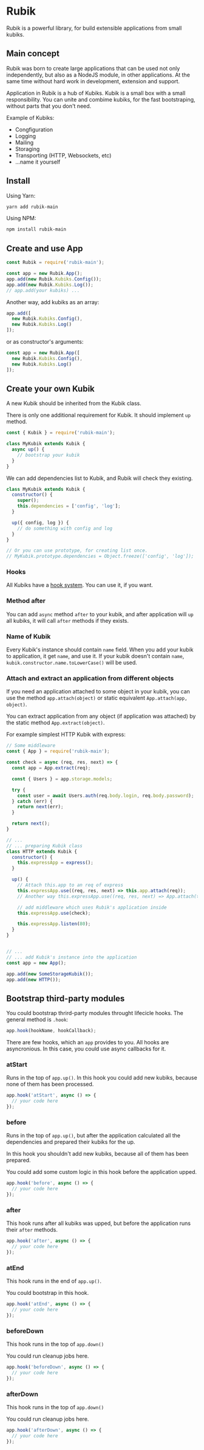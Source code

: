 # Rubik
Rubik is a powerful library, for build extensible applications from small kubiks.

## Main concept
Rubik was born to create large applications that can be used not only independently, but also as a NodeJS module, in other applications. At the same time without hard work in development, extension and support.

Application in Rubik is a hub of Kubiks. Kubik is a small box with a small responsibility.
You can unite and combime kubiks, for the fast bootstraping, without parts that you don't need.

Example of Kubiks:
- Congfiguration
- Logging
- Mailing
- Storaging
- Transporting (HTTP, Websockets, etc)
- ...name it yourself

## Install
Using Yarn:
```sh
yarn add rubik-main
```

Using NPM:
```sh
npm install rubik-main
```

## Create and use App
```js
const Rubik = require('rubik-main');

const app = new Rubik.App();
app.add(new Rubik.Kubiks.Config());
app.add(new Rubik.Kubiks.Log());
// app.add(your kubiks) ...
```
Another way, add kubiks as an array:
```js
app.add([
  new Rubik.Kubiks.Config(),
  new Rubik.Kubiks.Log()
]);
```

or as constructor's arguments:
```js
const app = new Rubik.App([
  new Rubik.Kubiks.Config(),
  new Rubik.Kubiks.Log()
]);
```

## Create your own Kubik
A new Kubik should be inherited from the Kubik class.

There is only one additional requirement for Kubik. It should implement `up` method.

```js
const { Kubik } = require('rubik-main');

class MyKubik extends Kubik {
  async up() {
    // bootstrap your kubik
  }
}
```

We can add dependencies list to Kubik, and Rubik will check they existing.

```js
class MyKubik extends Kubik {
  constructor() {
    super();
    this.dependencies = ['config', 'log'];
  }

  up({ config, log }) {
    // do something with config and log
  }
}

// Or you can use prototype, for creating list once.
// MyKubik.prototype.dependencies = Object.freeze(['config', 'log']);
```

### Hooks
All Kubiks have a [hook system](https://github.com/ya-kostik/hooks-mixin).
You can use it, if you want.

### Method after
You can add `async` method `after` to your kubik, and after application will `up` all kubiks, it will call `after` methods if they exists.

### Name of Kubik
Every Kubik's instance should contain `name` field.
When you add your kubik to application, it get `name`, and use it.
If your kubik doesn't contain `name`, `kubik.constructor.name.toLowerCase()` will be used.

### Attach and extract an application from different objects
If you need an application attached to some object in your kubik,
you can use the method `app.attach(object)` or static equivalent `App.attach(app, object)`.

You can extract application from any object (if application was attached)
by the static method `App.extract(object)`.

For example simplest HTTP Kubik with express:
```js
// Some middleware
const { App } = require('rubik-main');

const check = async (req, res, next) => {
  const app = App.extract(req);

  const { Users } = app.storage.models;

  try {
    const user = await Users.auth(req.body.login, req.body.password);
  } catch (err) {
    return next(err);
  }

  return next();
}

// ...
// ... preparing Kubik class
class HTTP extends Kubik {
  constructor() {
    this.expressApp = express();
  }

  up() {
    // Attach this.app to an req of express
    this.expressApp.use((req, res, next) => this.app.attach(req));
    // Another way this.expressApp.use((req, res, next) => App.attach(this.app, req));

    // add middleware which uses Rubik's application inside
    this.expressApp.use(check);

    this.expressApp.listen(80);
  }
}


// ...
// ... add Kubik's instance into the application
const app = new App();

app.add(new SomeStorageKubik());
app.add(new HTTP());
```

## Bootstrap third-party modules
You could bootstrap thrird-party modules throught lifecicle hooks.
The general method is `.hook`:
```js
app.hook(hookName, hookCallback);
```

There are few hooks, which an `app` provides to you.
All hooks are asyncronious.
In this case, you could use async callbacks for it.

### atStart
Runs in the top of `app.up()`.
In this hook you could add new kubiks, because none of them has been processed.
```js
app.hook('atStart', async () => {
  // your code here
});
```
### before
Runs in the top of `app.up()`,
but after the application calculated all the dependencies and prepared their kubiks for the up.

In this hook you shouldn't add new kubiks, because all of them has been prepared.

You could add some custom logic in this hook before the application upped.
```js
app.hook('before', async () => {
  // your code here
});
```
### after
This hook runs after all kubiks was upped,
but before the application runs their `after` methods.
```js
app.hook('after', async () => {
  // your code here
});
```
### atEnd
This hook runs in the end of `app.up()`.

You could bootstrap in this hook.
```js
app.hook('atEnd', async () => {
  // your code here
});
```
### beforeDown
This hook runs in the top of `app.down()`

You could run cleanup jobs here.

```js
app.hook('beforeDown', async () => {
  // your code here
});
```
### afterDown
This hook runs in the top of `app.down()`

You could run cleanup jobs here.
```js
app.hook('afterDown', async () => {
  // your code here
});
```
